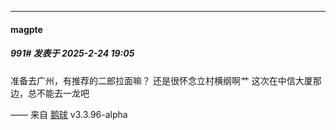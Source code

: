 ﻿
*****

####  magpte  
##### 991#       发表于 2025-2-24 19:05

准备去广州，有推荐的二郎拉面嘛？
还是很怀念立村横纲啊艹
这次在中信大厦那边，总不能去一龙吧

—— 来自 [鹅球](https://www.pgyer.com/xfPejhuq) v3.3.96-alpha

